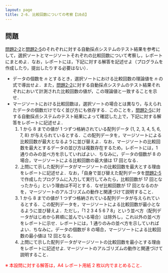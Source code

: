 ```yaml
---
layout: page
title: 2-6. 比較回数についての考察【10点】
---
```

## 問題
[問題2-2](p22.html "問題2-2")と[問題2-5](p25.html "問題2-5")のそれぞれに対する自動採点システムのテスト結果を参考にして，選択ソートとマージソートそれぞれの比較回数について考察し，レポートにまとめよ．なお，レポートには，下記に対する解答を記述せよ（プログラムを作成したり，提出したりする必要はない）．

- データの個数を $n$ とするとき，選択ソートにおける比較回数の理論値を $n$ の式で導出せよ．また，[問題2-2](p22.html "問題2-1")に対する自動採点システムのテスト結果それぞれにおいて計測された比較回数の値が，この理論値と一致することを示せ．
- マージソートにおける比較回数は，選択ソートの場合とは異なり，与えられたデータの個数だけでなく並び方にも依存する．このことを，[問題2-5](p25.html "問題2-5")に対する自動採点システムのテスト結果によって確認した上で，下記に対する解答をレポートに記述せよ．
  1. 1 から 8 までの値が 1 つずつ格納されている配列データ {1, 2, 3, 4, 5, 6, 7, 8} が与えられているとする．この配列データを，マージソートによる比較回数が最大となるように並び替えよ．なお，マージソートの比較回数を最大とするデータの並び方は複数存在するため，レポートには，1 通りのみの並べ方を示していればよい．ちなみに，データの個数が 8 の場合，マージソートによる比較回数の最大値は 17 回となる．
  2. 上問にて示した配列データがマージソートの比較回数を最大とする理由をレポートに記述せよ．なお，「自身で並び替えた配列データを[問題2-5](p25.html "問題2-5")で作成したプログラムに入力して実行してみたら，比較回数が 17 回となったから」という理由は不可とする．なぜ比較回数が 17 回となるのかを，マージソートのアルゴリズムの動作と関連づけて説明すること．
  3. 1 から 8 までの値が 1 つずつ格納されている配列データが与えられているとする．この配列データを，マージソートによる比較回数が最小となるように並び替えよ．ただし，「1 2 3 4 5 6 7 8」という並べ方（配列データがはじめから昇順に並んでいる場合）は除外し，これ以外の並べ方をレポートに示せ．レポートには，1 通りのみの並べ方を示していればよい．ちなみに，データの個数が 8 の場合，マージソートによる比較回数の最小値は 12 回となる．
  4. 上問にて示した配列データがマージソートの比較回数を最小とする理由をレポートに記述せよ. マージソートのアルゴリズムの動作と関連づけて説明すること．

<font color="red">※ 本設問に対する解答は，A4 レポート用紙 2 枚以内でまとめること．</font>
